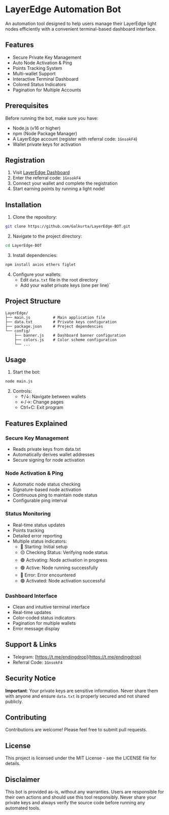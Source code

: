 # LayerEdge Automation Bot

An automation tool designed to help users manage their LayerEdge light nodes efficiently with a convenient terminal-based dashboard interface.

## Features

- Secure Private Key Management
- Auto Node Activation & Ping
- Points Tracking System
- Multi-wallet Support
- Interactive Terminal Dashboard
- Colored Status Indicators
- Pagination for Multiple Accounts

## Prerequisites

Before running the bot, make sure you have:

- Node.js (v16 or higher)
- npm (Node Package Manager)
- A LayerEdge account (register with referral code: `1GnsokF4`)
- Wallet private keys for activation

## Registration

1. Visit [LayerEdge Dashboard](https://dashboard.layeredge.io)
2. Enter the referral code: `1GnsokF4`
3. Connect your wallet and complete the registration
4. Start earning points by running a light node!

## Installation

1. Clone the repository:

```bash
git clone https://github.com/Galkurta/LayerEdge-BOT.git
```

2. Navigate to the project directory:

```bash
cd LayerEdge-BOT
```

3. Install dependencies:

```bash
npm install axios ethers figlet
```

4. Configure your wallets:
   - Edit `data.txt` file in the root directory
   - Add your wallet private keys (one per line)`

## Project Structure

```
LayerEdge/
├── main.js          # Main application file
├── data.txt         # Private keys configuration
├── package.json     # Project dependencies
└── config/
    ├── banner.js    # Dashboard banner configuration
    ├── colors.js    # Color scheme configuration
    └── ...
```

## Usage

1. Start the bot:

```bash
node main.js
```

2. Controls:
   - ↑/↓: Navigate between wallets
   - ←/→: Change pages
   - Ctrl+C: Exit program

## Features Explained

### Secure Key Management

- Reads private keys from data.txt
- Automatically derives wallet addresses
- Secure signing for node activation

### Node Activation & Ping

- Automatic node status checking
- Signature-based node activation
- Continuous ping to maintain node status
- Configurable ping interval

### Status Monitoring

- Real-time status updates
- Points tracking
- Detailed error reporting
- Multiple status indicators:
  - 🔵 Starting: Initial setup
  - 🟡 Checking Status: Verifying node status
  - 🟣 Activating: Node activation in progress
  - 🟢 Active: Node running successfully
  - 🔴 Error: Error encountered
  - 🟢 Activated: Node activation successful

### Dashboard Interface

- Clean and intuitive terminal interface
- Real-time updates
- Color-coded status indicators
- Pagination for multiple wallets
- Error message display

## Support & Links


- Telegram: [https://t.me/endingdrop](https://t.me/endingdrop)
- Referral Code: `1GnsokF4`

## Security Notice

**Important**: Your private keys are sensitive information. Never share them with anyone and ensure `data.txt` is properly secured and not shared publicly.

## Contributing

Contributions are welcome! Please feel free to submit pull requests.

## License

This project is licensed under the MIT License - see the LICENSE file for details.

## Disclaimer

This bot is provided as-is, without any warranties. Users are responsible for their own actions and should use this tool responsibly. Never share your private keys and always verify the source code before running any automated tools.
